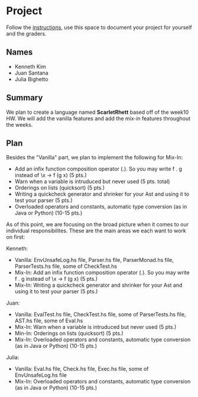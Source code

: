 # Project

Follow the [instructions](INSTRUCTIONS.md), use this space to document your project for yourself and the graders.

## Names
* Kenneth Kim
* Juan Santana
* Julia Bighetto

## Summary
We plan to create a language named **ScarletRhett** based off of the week10 HW. We will add the vanilla features and add the mix-in features throughout the weeks. 

## Plan
Besides the "Vanilla" part, we plan to implement the following for Mix-In:

* Add an infix function composition operator (.). So you may write f . g instead of \x -> f (g x) (5 pts.)
* Warn when a variable is intruduced but never used (5 pts. total)
* Orderings on lists (quicksort) (5 pts.) 
* Writing a quickcheck generator and shrinker for your Ast and using it to test your parser (5 pts.)
* Overloaded operators and constants, automatic type conversion (as in Java or Python) (10-15 pts.)

As of this point, we are focusing on the broad picture when it comes to our individual responsibilites. These are the main areas we each want to work on first:

Kenneth: 
* Vanilla: EnvUnsafeLog.hs file, Parser.hs file, ParserMonad.hs file, ParserTests.hs file, some of CheckTest.hs
* Mix-In: Add an infix function composition operator (.). So you may write f . g instead of \x -> f (g x) (5 pts.)
* Mix-In: Writing a quickcheck generator and shrinker for your Ast and using it to test your parser (5 pts.)

Juan: 
* Vanilla: EvalTest.hs file, CheckTest.hs file, some of ParserTests.hs file, AST.hs file, some of Eval.hs
* Mix-In: Warn when a variable is intruduced but never used (5 pts.)
* Min-In: Orderings on lists (quicksort) (5 pts.) 
* Mix-In: Overloaded operators and constants, automatic type conversion (as in Java or Python) (10-15 pts.)

Julia:
* Vanilla: Eval.hs file, Check.hs file, Exec.hs file, some of EnvUnsafeLog.hs file
* Mix-In: Overloaded operators and constants, automatic type conversion (as in Java or Python) (10-15 pts.)
